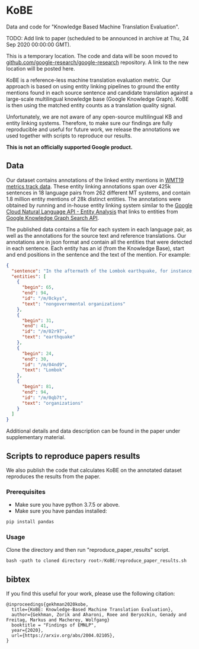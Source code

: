 # KoBE
Data and code for "Knowledge Based Machine Translation Evaluation".

TODO: Add link to paper (scheduled to be announced in archive at Thu, 24 Sep 2020 00:00:00 GMT).

This is a temporary location. The code and data will be soon moved to 
[github.com/google-research/google-research](https://github.com/google-research/google-research) repository. A link to
the new location will be posted here.

KoBE is a reference-less machine translation evaluation metric. 
Our approach is based on using entity linking pipelines to ground the entity mentions found in each source sentence 
and candidate translation against a large-scale multilingual knowledge base (Google Knowledge Graph). 
KoBE is then using the matched entity counts as a translation quality signal.

Unfortunately, we are not aware of any open-source multilingual KB and entity linking systems.
Therefore, to make sure our findings are fully reproducible and useful for future work, we release the annotations we
used together with scripts to reproduce our results.
 
**This is not an officially supported Google product.**

## Data
Our dataset contains annotations of the linked entity mentions in [WMT19 metrics track data](http://www.statmt.org/wmt19/results.html).
These entity linking annotations span over 425k sentences in 18 language pairs from 262 different MT systems, 
and contain 1.8 million entity mentions of 28k distinct entities.
The annotations were obtained by running and in-house entity linking system similar to the [Google Cloud Natural 
Language API - Entity Analysis](https://cloud.google.com/natural-language/docs/basics#entity_analysis) that links to
entities from [Google Knowledge Graph Search API](https://developers.google.com/knowledge-graph).

The published data contains a file for each system in each language pair, as well as the annotations for the source 
text and reference translations. Our annotations are in json format and contain all the entities that were detected 
in each sentence. Each entity has an id (from the Knowledge Base), start and end positions in the sentence and the 
text of the mention. 
For example:
```json
{
  "sentence": "In the aftermath of the Lombok earthquake, for instance, foreign nongovernmental organizations were told they were not needed.",
  "entities": [
    {
      "begin": 65,
      "end": 94,
      "id": "/m/0ckys",
      "text": "nongovernmental organizations"
    },
    {
      "begin": 31,
      "end": 41,
      "id": "/m/02r97",
      "text": "earthquake"
    },
    {
      "begin": 24,
      "end": 30,
      "id": "/m/04nd9",
      "text": "Lombok"
    },
    {
      "begin": 81,
      "end": 94,
      "id": "/m/0qb7t",
      "text": "organizations"
    }
  ]
}
```

Additional details and data description can be found in the paper under supplementary material.

## Scripts to reproduce papers results
We also publish the code that calculates KoBE on the annotated dataset reproduces the results from the paper.
### Prerequisites
* Make sure you have python 3.7.5 or above.
* Make sure you have pandas installed:
```python
pip install pandas
```

### Usage
Clone the directory and then run "reproduce_paper_results" script.
```python
bash <path to cloned directory root>/KoBE/reproduce_paper_results.sh
```

## bibtex

If you find this useful for your work, please use the following citation:

```
@inproceedings{gekhman2020kobe,
  title={KoBE: Knowledge-Based Machine Translation Evaluation},
  author={Gekhman, Zorik and Aharoni, Roee and Beryozkin, Genady and Freitag, Markus and Macherey, Wolfgang}
  booktitle = "Findings of EMNLP",
  year={2020},
  url={https://arxiv.org/abs/2004.02105},
}
```




